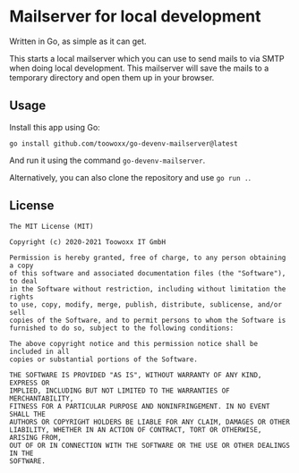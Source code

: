 # Mailserver for local development

Written in Go, as simple as it can get.

This starts a local mailserver which you can use to send mails to via SMTP when
doing local development. This mailserver will save the mails to a temporary directory
and open them up in your browser.

## Usage

Install this app using Go:

```
go install github.com/toowoxx/go-devenv-mailserver@latest
```

And run it using the command `go-devenv-mailserver`.

Alternatively, you can also clone the repository and use `go run .`.

## License

```
The MIT License (MIT)

Copyright (c) 2020-2021 Toowoxx IT GmbH

Permission is hereby granted, free of charge, to any person obtaining a copy
of this software and associated documentation files (the "Software"), to deal
in the Software without restriction, including without limitation the rights
to use, copy, modify, merge, publish, distribute, sublicense, and/or sell
copies of the Software, and to permit persons to whom the Software is
furnished to do so, subject to the following conditions:

The above copyright notice and this permission notice shall be included in all
copies or substantial portions of the Software.

THE SOFTWARE IS PROVIDED "AS IS", WITHOUT WARRANTY OF ANY KIND, EXPRESS OR
IMPLIED, INCLUDING BUT NOT LIMITED TO THE WARRANTIES OF MERCHANTABILITY,
FITNESS FOR A PARTICULAR PURPOSE AND NONINFRINGEMENT. IN NO EVENT SHALL THE
AUTHORS OR COPYRIGHT HOLDERS BE LIABLE FOR ANY CLAIM, DAMAGES OR OTHER
LIABILITY, WHETHER IN AN ACTION OF CONTRACT, TORT OR OTHERWISE, ARISING FROM,
OUT OF OR IN CONNECTION WITH THE SOFTWARE OR THE USE OR OTHER DEALINGS IN THE
SOFTWARE.
```
